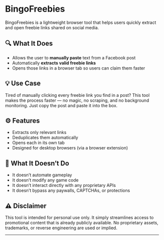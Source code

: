 # BingoFreebies

BingoFreebies is a lightweight browser tool that helps users quickly extract and open freebie links shared on social media.

## 🔍 What It Does

- Allows the user to **manually paste** text from a Facebook post
- Automatically **extracts valid freebie links**
- Opens those links in a browser tab so users can claim them faster

## 💡 Use Case

Tired of manually clicking every freebie link you find in a post? This tool makes the process faster — no magic, no scraping, and no background monitoring. Just copy the post and paste it into the box.

## ⚙️ Features

- Extracts only relevant links
- Deduplicates them automatically
- Opens each in its own tab
- Designed for desktop browsers (via a browser extension)

## 🚫 What It Doesn’t Do

- It doesn’t automate gameplay
- It doesn’t modify any game code
- It doesn’t interact directly with any proprietary APIs
- It doesn’t bypass any paywalls, CAPTCHAs, or protections

## ⚠️ Disclaimer

This tool is intended for personal use only. It simply streamlines access to promotional content that is already publicly available. No proprietary assets, trademarks, or reverse engineering are used or implied.

---
